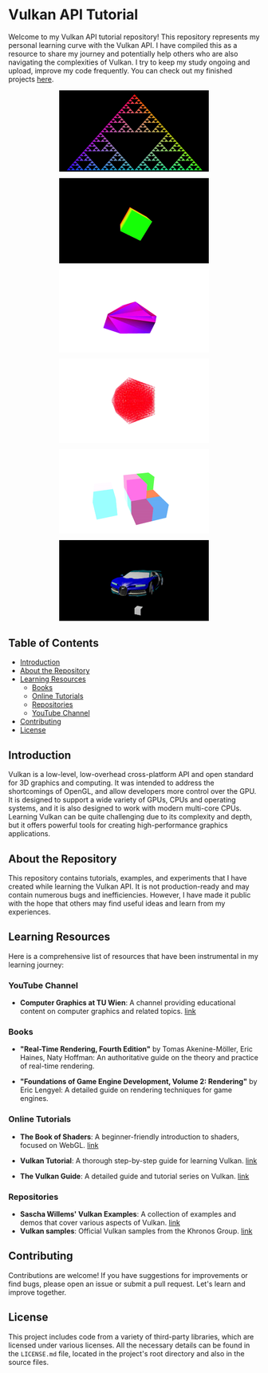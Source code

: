 # Vulkan API Tutorial

Welcome to my Vulkan API tutorial repository! This repository represents my personal learning curve with the Vulkan API. I have compiled this as a resource to share my journey and potentially help others who are also navigating the complexities of Vulkan. I try to keep my study ongoing and upload, improve my code frequently. You can check out my finished projects [here](https://github.com/szabo-krisztian/VkTutorial/tree/master/code/finished-projects).

<div style="display: flex; flex-wrap: wrap; justify-content: center; gap: 10px;">
  <a href="https://github.com/szabo-krisztian/VkTutorial/tree/master/code/finished-projects/sierpinski-triangle" target="_blank">
    <img src="https://github.com/szabo-krisztian/VkTutorial/blob/master/images/fractal.png?raw=true" width="300" alt="Fractal" style="max-width: 100%; height: auto;"/>
  </a>
  <a href="https://github.com/szabo-krisztian/VkTutorial/tree/master/code/finished-projects/rotating-cube" target="_blank">
    <img src="https://github.com/szabo-krisztian/VkTutorial/blob/master/images/spinning_cube.gif" width="300" alt="Spinning Cube" style="max-width: 100%; height: auto;"/>
  </a>
  <a href="https://github.com/szabo-krisztian/VkTutorial/tree/master/code/finished-projects/mesh-shooter" target="_blank">
    <img src="https://github.com/szabo-krisztian/VkTutorial/blob/master/images/mesh_shooter.gif" width="300" alt="Mesh Shooter" style="max-width: 100%; height: auto;"/>
  </a>
  <a href="https://github.com/szabo-krisztian/VkTutorial/tree/master/code/finished-projects/mesh-division" target="_blank">
    <img src="https://github.com/szabo-krisztian/VkTutorial/blob/master/images/icosahedron.gif" width="300" alt="Icosahedron" style="max-width: 100%; height: auto;"/>
  </a>
  <a href="https://github.com/szabo-krisztian/VkTutorial/tree/master/code/finished-projects/cube-builder" target="_blank">
    <img src="https://github.com/szabo-krisztian/VkTutorial/blob/master/images/cube_builder.gif" width="300" alt="Cube Builder" style="max-width: 100%; height: auto;"/>
  </a>
  <a href="https://github.com/szabo-krisztian/VkTutorial/tree/master/code/finished-projects/model-loading" target="_blank">
    <img src="https://github.com/szabo-krisztian/VkTutorial/blob/master/images/bugatti.gif" width="300" alt="Bugatti" style="max-width: 100%; height: auto;"/>
  </a>
</div>



## Table of Contents
- [Introduction](#introduction)
- [About the Repository](#about-the-repository)
- [Learning Resources](#learning-resources)
  - [Books](#books)
  - [Online Tutorials](#online-tutorials)
  - [Repositories](#repositories)
  - [YouTube Channel](#youtube-channel)
- [Contributing](#contributing)
- [License](#license)

## Introduction

Vulkan is a low-level, low-overhead cross-platform API and open standard for 3D graphics and computing. It was intended to address the shortcomings of OpenGL, and allow developers more control over the GPU. It is designed to support a wide variety of GPUs, CPUs and operating systems, and it is also designed to work with modern multi-core CPUs. Learning Vulkan can be quite challenging due to its complexity and depth, but it offers powerful tools for creating high-performance graphics applications. 

## About the Repository

This repository contains tutorials, examples, and experiments that I have created while learning the Vulkan API. It is not production-ready and may contain numerous bugs and inefficiencies. However, I have made it public with the hope that others may find useful ideas and learn from my experiences.

## Learning Resources

Here is a comprehensive list of resources that have been instrumental in my learning journey:

### YouTube Channel
- **Computer Graphics at TU Wien**: A channel providing educational content on computer graphics and related topics. [link](https://www.youtube.com/@cgtuwien)

### Books
- **"Real-Time Rendering, Fourth Edition"** by Tomas Akenine-Möller, Eric Haines, Naty Hoffman: An authoritative guide on the theory and practice of real-time rendering.

- **"Foundations of Game Engine Development, Volume 2: Rendering"** by Eric Lengyel: A detailed guide on rendering techniques for game engines.

### Online Tutorials
- **The Book of Shaders**: A beginner-friendly introduction to shaders, focused on WebGL. [link](https://thebookofshaders.com/)

- **Vulkan Tutorial**: A thorough step-by-step guide for learning Vulkan. [link](https://vulkan-tutorial.com/)

- **The Vulkan Guide**: A detailed guide and tutorial series on Vulkan. [link](https://vkguide.dev/)

### Repositories
- **Sascha Willems' Vulkan Examples**: A collection of examples and demos that cover various aspects of Vulkan. [link](https://github.com/SaschaWillems/Vulkan)
- **Vulkan samples**: Official Vulkan samples from the Khronos Group. [link](https://github.com/KhronosGroup/Vulkan-Samples)

## Contributing

Contributions are welcome! If you have suggestions for improvements or find bugs, please open an issue or submit a pull request. Let's learn and improve together.

## License

This project includes code from a variety of third-party libraries, which are licensed under various licenses. All the necessary details can be found in the `LICENSE.md` file, located in the project's root directory and also in the source files.

